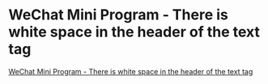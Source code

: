 # WeChat Mini Program - There is white space in the header of the text tag
[WeChat Mini Program - There is white space in the header of the text tag](https://aiwithcloud.com/2022/09/16/wechat_mini_program___there_is_white_space_in_the_header_of_the_text_tag/)